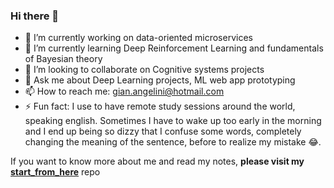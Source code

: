 ### Hi there 👋


- 🔭 I’m currently working on data-oriented microservices
- 🌱 I’m currently learning Deep Reinforcement Learning and fundamentals of Bayesian theory
- 👯 I’m looking to collaborate on Cognitive systems projects
- 💬 Ask me about Deep Learning projects, ML web app prototyping
- 📫 How to reach me: gian.angelini@hotmail.com
- ⚡ Fun fact: I use to have remote study sessions around the world, speaking english. Sometimes I have to wake up too early in the morning and I end up being so dizzy that I confuse some words, completely changing the meaning of the sentence, before to realize my mistake 😂.

If you want to know more about me and read my notes, **please visit my [start_from_here](https://github.com/gianfa/start_from_here)** repo
